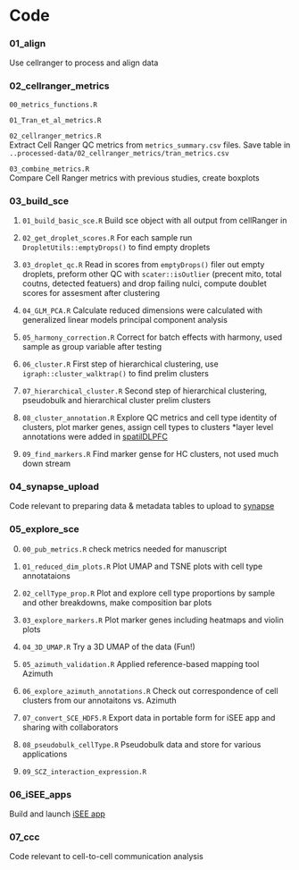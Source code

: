 # Code


### 01_align  
Use cellranger to process and align data

### 02_cellranger_metrics  

`00_metrics_functions.R`  

`01_Tran_et_al_metrics.R`  

`02_cellranger_metrics.R`  
Extract Cell Ranger QC metrics from `metrics_summary.csv` files. Save table in 
`..processed-data/02_cellranger_metrics/tran_metrics.csv`  

`03_combine_metrics.R`  
Compare Cell Ranger metrics with previous studies, create boxplots

### 03_build_sce 
1. `01_build_basic_sce.R` Build sce object with all output from cellRanger in 

2. `02_get_droplet_scores.R` For each sample run `DropletUtils::emptyDrops()` to find empty droplets

3. `03_droplet_qc.R` Read in scores from `emptyDrops()` filer out empty droplets, preform other QC with `scater::isOutlier` (precent mito, total coutns, detected featuers) and drop failing nulci, compute doublet scores for assesment after clustering

4. `04_GLM_PCA.R` Calculate reduced dimensions were calculated with generalized linear models principal component analysis

5. `05_harmony_correction.R` Correct for batch effects with harmony, used sample as group variable after testing 

6. `06_cluster.R` First step of hierarchical clustering, use `igraph::cluster_walktrap()` to find prelim clusters

7. `07_hierarchical_cluster.R` Second step of hierarchical clustering, pseudobulk and hierarchical cluster prelim clusters

8. `08_cluster_annotation.R`  Explore QC metrics and cell type identity of clusters, plot marker genes, assign cell types to clusters
*layer level annotations were added in [spatilDLPFC](https://github.com/LieberInstitute/spatialDLPFC/tree/main/code/analysis/12_spatial_registration_sn)

9. `09_find_markers.R` Find marker gense for HC clusters, not used much down stream


### 04_synapse_upload  
Code relevant to preparing data & metadata tables to upload to [synapse](www.synapse.org/)

### 05_explore_sce  
0. `00_pub_metrics.R` check metrics needed for manuscript

1. `01_reduced_dim_plots.R` Plot UMAP and TSNE plots with cell type annotataions

2. `02_cellType_prop.R` Plot and explore cell type proportions by sample and other breakdowns, make composition bar plots

3. `03_explore_markers.R` Plot marker genes including heatmaps and violin plots

4. `04_3D_UMAP.R` Try a 3D UMAP of the data (Fun!)
 
5. `05_azimuth_validation.R` Applied reference-based mapping tool Azimuth
 
6. `06_explore_azimuth_annotations.R` Check out correspondence of cell clusters from our annotaitons vs. Azimuth

7. `07_convert_SCE_HDF5.R` Export data in portable form for iSEE app and sharing with collaborators

8. `08_pseudobulk_cellType.R` Pseudobulk data and store for various applications

9. `09_SCZ_interaction_expression.R`

### 06_iSEE_apps 
Build and launch [iSEE app ](https://libd.shinyapps.io/spatialDLPFC_snRNA-seq/)

### 07_ccc
Code relevant to cell-to-cell communication analysis
